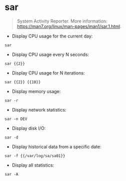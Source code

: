 # sar

> System Activity Reporter.
> More information: <https://man7.org/linux/man-pages/man1/sar.1.html>.

- Display CPU usage for the current day:

`sar`

- Display CPU usage every N seconds:

`sar {{2}}`

- Display CPU usage for N iterations:

`sar {{2}} {{10}}`

- Display memory usage:

`sar -r`

- Display network statistics:

`sar -n DEV`

- Display disk I/O:

`sar -d`

- Display historical data from a specific date:

`sar -f {{/var/log/sa/sa01}}`

- Display all statistics:

`sar -A`